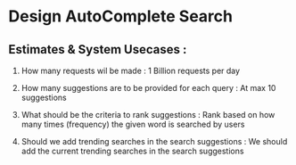 # Design AutoComplete Search



## Estimates & System Usecases :
1. How many requests wil be made : 1 Billion requests per day

2. How many suggestions are to be provided for each query : At max 10 suggestions

3. What should be the criteria to rank suggestions : Rank based on how many times (frequency) the given word is searched by users 

4. Should we add trending searches in the search suggestions : We should add the current trending searches in the search suggestions
